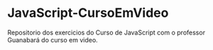 # JavaScript-CursoEmVideo
 Repositorio dos exercicios do Curso de JavaScript com o professor Guanabará do curso em video.
